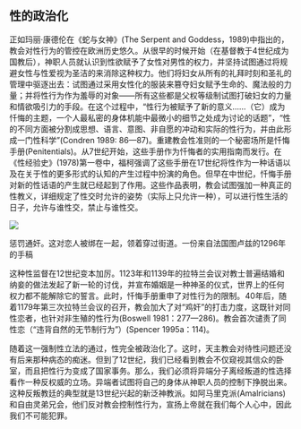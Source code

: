  

## 性的政治化

正如玛丽·康德伦在《蛇与女神》(The Serpent and Goddess，1989)中指出的，教会对性行为的管控在欧洲历史悠久。从很早的时候开始（在基督教于4世纪成为国教后），神职人员就认识到性欲赋予了女性对男性的权力，并坚持试图通过将规避女性与性爱视为圣洁的来消除这种权力。他们将妇女从所有的礼拜时刻和圣礼的管理中驱逐出去：试图通过采用女性化的服装来篡夺妇女赋予生命的、魔法般的力量；并将性行为作为羞辱的对象——所有这些都是父权等级制试图打破妇女的力量和情欲吸引力的手段。在这个过程中，“性行为被赋予了新的意义……（它）成为忏悔的主题，一个人最私密的身体机能中最微小的细节之处成为讨论的话题”，“性的不同方面被分割成思想、语言、意图、非自愿的冲动和实际的性行为，并由此形成一门性科学”(Condren 1989: 86—87)。重建教会性准则的一个秘密场所是忏悔手册(Penitentials)。从7世纪开始，这些手册作为忏悔者的实用指南而发行。在《性经验史》(1978)第一卷中，福柯强调了这些手册在17世纪将性作为一种话语以及在关于性的更多形式的认知的产生过程中扮演的角色。但早在中世纪，忏悔手册对新的性话语的产生就已经起到了作用。这些作品表明，教会试图强加一种真正的性教义，详细规定了性交时允许的姿势（实际上只允许一种），可以进行性生活的日子，允许与谁性交，禁止与谁性交。

![](epub/凯列班与女巫%20妇女、身体与原始积累%20([意]西尔维娅·费代里奇)%20(Z-Library)/images/eb1a8476c9d3e6c3365d1b976d4d7d6f.jpeg)

惩罚通奸。这对恋人被绑在一起，领着穿过街道。一份来自法国图卢兹的1296年的手稿

这种性监督在12世纪变本加厉。1123年和1139年的拉特兰会议对教士普遍结婚和纳妾的做法发起了新一轮的讨伐，![教会禁止教士结婚和纳妾的原因，除了需要恢复其声誉外，更多是出于保护其财产的愿望。因为一旦结婚，他们的财产就会分成许多份。同时，他们还担心牧师的妻子可能会过分干涉教士的事务(McNamara and Wemple 1988: 93—95)。第二次拉特兰会议的裁决加强了11世纪已经通过的一项决议。但在对这一革新的公开反抗中，决议并没有得到遵守。抗议在1061年达到高潮，一场“有组织的叛乱”让帕尔玛主教当选为敌对教皇(Antipope)，被冠以何诺二世(Honorius II)的头衔，随后他试图攻占罗马的行动失败了(Taylor 1954：35)。1123年的拉特兰会议不仅禁止了教士的婚姻，而且宣布那些已经存在的婚姻无效，使牧师的家庭，尤其是他们的妻子和孩子，陷入了恐惧和贫困的状态(Brundage 1987：214，216—217)。](data:image/gif;base64,iVBORw0KGgoAAAANSUhEUgAAAAEAAAABCAYAAAAfFcSJAAAADUlEQVQImWNgYGBgAAAABQABh6FO1AAAAABJRU5ErkJggg==)并宣布婚姻是一种神圣的仪式，世界上的任何权力都不能解除它的誓言。此时，忏悔手册重申了对性行为的限制。![12世纪的教规改革命令已婚夫妇要避免性生活：在与复活节、五旬节和圣诞节有关的三个四旬节期间，在一年中的每个星期天，在接受圣餐前的节日，在新婚之夜，在妻子的月经、怀孕、哺乳期间，在做忏悔时(Brundage 1987：198—199)。这些限制并不是新出现的，它们重申了许多忏悔手册中的基督教智慧。新鲜的是，这些限制被纳入了教规法的体系，而“教规法在12世纪被改造成教会管理和纪律的有效工具”。教会和教友都认识到，一个带有明确刑罚的法律要求与忏悔师所建议的忏悔有着不同的地位。在这一时期，人与人之间最亲密的关系成为律师和刑罚学者的事务(Brundage 1987：578)。](data:image/gif;base64,iVBORw0KGgoAAAANSUhEUgAAAAEAAAABCAYAAAAfFcSJAAAADUlEQVQImWNgYGBgAAAABQABh6FO1AAAAABJRU5ErkJggg==)40年后，随着1179年第三次拉特兰会议的召开，教会加大了对“鸡奸”的打击力度，这既针对同性恋者，也针对非生殖的性行为(Boswell 1981：277—286)。教会首次谴责了同性恋（“违背自然的无节制行为”）(Spencer 1995a：114)。

随着这一强制性立法的通过，性完全被政治化了。这时，天主教会对待性问题还没有后来那种病态的痴迷。但到了12世纪，我们已经看到教会不仅窥视其信众的卧室，而且把性行为变成了国家事务。那么，我们必须将异端分子离经叛道的性选择看作一种反权威的立场。异端者试图将自己的身体从神职人员的控制下挣脱出来。这种反叛教廷的典型就是13世纪兴起的新泛神教派。如阿马里克派(Amalricians)和自由灵弟兄会，他们反对教会控制性行为，宣扬上帝就在我们每个人心中，因此我们不可能犯罪。